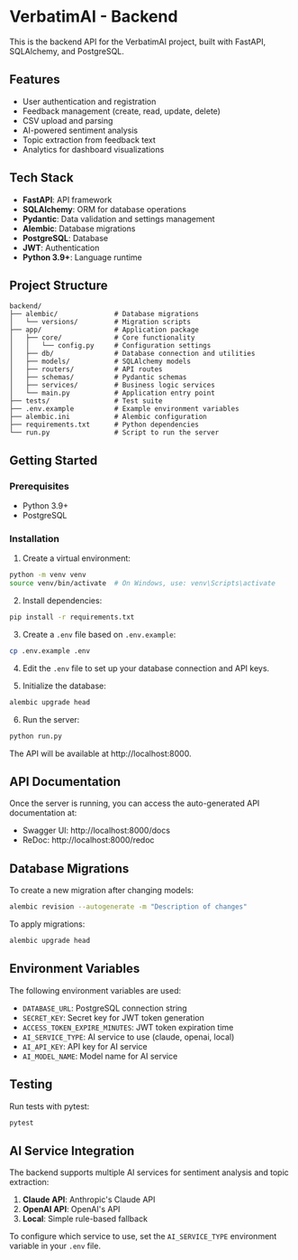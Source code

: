 # VerbatimAI - Backend

This is the backend API for the VerbatimAI project, built with FastAPI, SQLAlchemy, and PostgreSQL.

## Features

- User authentication and registration
- Feedback management (create, read, update, delete)
- CSV upload and parsing
- AI-powered sentiment analysis
- Topic extraction from feedback text
- Analytics for dashboard visualizations

## Tech Stack

- **FastAPI**: API framework
- **SQLAlchemy**: ORM for database operations
- **Pydantic**: Data validation and settings management
- **Alembic**: Database migrations
- **PostgreSQL**: Database
- **JWT**: Authentication
- **Python 3.9+**: Language runtime

## Project Structure

```
backend/
├── alembic/              # Database migrations
│   └── versions/         # Migration scripts
├── app/                  # Application package
│   ├── core/             # Core functionality
│   │   └── config.py     # Configuration settings
│   ├── db/               # Database connection and utilities
│   ├── models/           # SQLAlchemy models
│   ├── routers/          # API routes
│   ├── schemas/          # Pydantic schemas
│   ├── services/         # Business logic services
│   └── main.py           # Application entry point
├── tests/                # Test suite
├── .env.example          # Example environment variables
├── alembic.ini           # Alembic configuration
├── requirements.txt      # Python dependencies
└── run.py                # Script to run the server
```

## Getting Started

### Prerequisites

- Python 3.9+
- PostgreSQL

### Installation

1. Create a virtual environment:

```bash
python -m venv venv
source venv/bin/activate  # On Windows, use: venv\Scripts\activate
```

2. Install dependencies:

```bash
pip install -r requirements.txt
```

3. Create a `.env` file based on `.env.example`:

```bash
cp .env.example .env
```

4. Edit the `.env` file to set up your database connection and API keys.

5. Initialize the database:

```bash
alembic upgrade head
```

6. Run the server:

```bash
python run.py
```

The API will be available at http://localhost:8000.

## API Documentation

Once the server is running, you can access the auto-generated API documentation at:

- Swagger UI: http://localhost:8000/docs
- ReDoc: http://localhost:8000/redoc

## Database Migrations

To create a new migration after changing models:

```bash
alembic revision --autogenerate -m "Description of changes"
```

To apply migrations:

```bash
alembic upgrade head
```

## Environment Variables

The following environment variables are used:

- `DATABASE_URL`: PostgreSQL connection string
- `SECRET_KEY`: Secret key for JWT token generation
- `ACCESS_TOKEN_EXPIRE_MINUTES`: JWT token expiration time
- `AI_SERVICE_TYPE`: AI service to use (claude, openai, local)
- `AI_API_KEY`: API key for AI service
- `AI_MODEL_NAME`: Model name for AI service

## Testing

Run tests with pytest:

```bash
pytest
```

## AI Service Integration

The backend supports multiple AI services for sentiment analysis and topic extraction:

1. **Claude API**: Anthropic's Claude API
2. **OpenAI API**: OpenAI's API
3. **Local**: Simple rule-based fallback

To configure which service to use, set the `AI_SERVICE_TYPE` environment variable in your `.env` file.